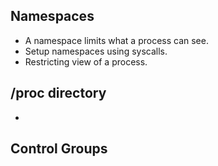 ## Namespaces

+ A namespace limits what a process can see.
+ Setup namespaces using syscalls.
+ Restricting view of a process.

## /proc directory

+ 

## Control Groups